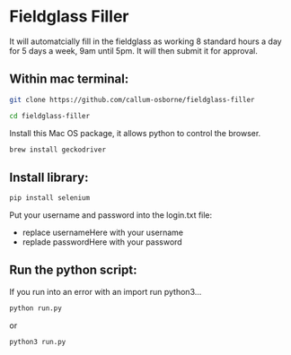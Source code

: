 # Fieldglass Filler

It will automatcially fill in the fieldglass as working 8 standard hours a day for 5 days a week, 9am until 5pm. It will then submit it for approval.

## Within mac terminal:

```bash
git clone https://github.com/callum-osborne/fieldglass-filler
```

```bash
cd fieldglass-filler
```

Install this Mac OS package, it allows python to control the browser.
```bash
brew install geckodriver
```

## Install library:

```bash
pip install selenium
```

Put your username and password into the login.txt file:
* replace usernameHere with your username
* replade passwordHere with your password

## Run the python script:
If you run into an error with an import run python3...

```bash
python run.py
```

or 

```bash
python3 run.py
```

